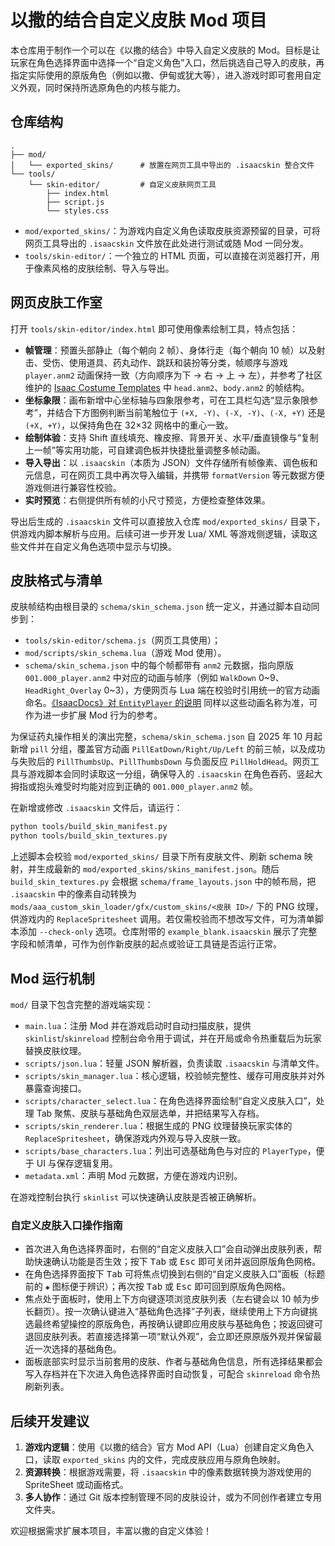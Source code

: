 # 以撒的结合自定义皮肤 Mod 项目

本仓库用于制作一个可以在《以撒的结合》中导入自定义皮肤的 Mod。目标是让玩家在角色选择界面中选择一个“自定义角色”入口，然后挑选自己导入的皮肤，再指定实际使用的原版角色（例如以撒、伊甸或犹大等），进入游戏时即可套用自定义外观，同时保持所选原角色的内核与能力。

## 仓库结构

```
.
├── mod/
│   └── exported_skins/      # 放置在网页工具中导出的 .isaacskin 整合文件
└── tools/
    └── skin-editor/         # 自定义皮肤网页工具
        ├── index.html
        ├── script.js
        └── styles.css
```

- `mod/exported_skins/`：为游戏内自定义角色读取皮肤资源预留的目录，可将网页工具导出的 `.isaacskin` 文件放在此处进行测试或随 Mod 一同分发。
- `tools/skin-editor/`：一个独立的 HTML 页面，可以直接在浏览器打开，用于像素风格的皮肤绘制、导入与导出。

## 网页皮肤工作室

打开 `tools/skin-editor/index.html` 即可使用像素绘制工具，特点包括：

- **帧管理**：预置头部静止（每个朝向 2 帧）、身体行走（每个朝向 10 帧）以及射击、受伤、使用道具、药丸动作、跳跃和装扮等分类，帧顺序与游戏 `player.anm2` 动画保持一致（方向顺序为下 → 右 → 上 → 左），并参考了社区维护的 [Isaac Costume Templates](https://github.com/ddeeddii/isaac-costume-templates) 中 `head.anm2`、`body.anm2` 的帧结构。
- **坐标象限**：画布新增中心坐标轴与四象限参考，可在工具栏勾选“显示象限参考”，并结合下方图例判断当前笔触位于 `(+X, -Y)`、`(-X, -Y)`、`(-X, +Y)` 还是 `(+X, +Y)`，以保持角色在 32×32 网格中的重心一致。
- **绘制体验**：支持 Shift 直线填充、橡皮擦、背景开关、水平/垂直镜像与“复制上一帧”等实用功能，可自建调色板并快捷批量调整多帧动画。
- **导入导出**：以 `.isaacskin`（本质为 JSON）文件存储所有帧像素、调色板和元信息，可在网页工具中再次导入编辑，并携带 `formatVersion` 等元数据方便游戏侧进行兼容性校验。
- **实时预览**：右侧提供所有帧的小尺寸预览，方便检查整体效果。

导出后生成的 `.isaacskin` 文件可以直接放入仓库 `mod/exported_skins/` 目录下，供游戏内脚本解析与应用。后续可进一步开发 Lua/ XML 等游戏侧逻辑，读取这些文件并在自定义角色选项中显示与切换。

## 皮肤格式与清单

皮肤帧结构由根目录的 `schema/skin_schema.json` 统一定义，并通过脚本自动同步到：

- `tools/skin-editor/schema.js`（网页工具使用）；
- `mod/scripts/skin_schema.lua`（游戏 Mod 使用）。
- `schema/skin_schema.json` 中的每个帧都带有 `anm2` 元数据，指向原版 `001.000_player.anm2` 中对应的动画与帧序（例如 `WalkDown` 0~9、`HeadRight_Overlay` 0~3），方便网页与 Lua 端在校验时引用统一的官方动画命名。[《IsaacDocs》对 `EntityPlayer` 的说明](https://github.com/wofsauge/IsaacDocs/blob/main/docs/EntityPlayer.md) 同样以这些动画名称为准，可作为进一步扩展 Mod 行为的参考。

为保证药丸操作相关的演出完整，`schema/skin_schema.json` 自 2025 年 10 月起新增 `pill` 分组，覆盖官方动画 `PillEatDown/Right/Up/Left` 的前三帧，以及成功与失败后的 `PillThumbsUp`、`PillThumbsDown` 与负面反应 `PillHoldHead`。网页工具与游戏脚本会同时读取这一分组，确保导入的 `.isaacskin` 在角色吞药、竖起大拇指或抱头难受时均能对应到正确的 `001.000_player.anm2` 帧。

在新增或修改 `.isaacskin` 文件后，请运行：

```bash
python tools/build_skin_manifest.py
python tools/build_skin_textures.py
```

上述脚本会校验 `mod/exported_skins/` 目录下所有皮肤文件、刷新 schema 映射，并生成最新的 `mod/exported_skins/skins_manifest.json`。随后 `build_skin_textures.py` 会根据 `schema/frame_layouts.json` 中的帧布局，把 `.isaacskin` 中的像素自动转换为 `mods/aaa_custom_skin_loader/gfx/custom_skins/<皮肤 ID>/` 下的 PNG 纹理，供游戏内的 `ReplaceSpritesheet` 调用。若仅需校验而不想改写文件，可为清单脚本添加 `--check-only` 选项。仓库附带的 `example_blank.isaacskin` 展示了完整字段和帧清单，可作为创作新皮肤的起点或验证工具链是否运行正常。

## Mod 运行机制

`mod/` 目录下包含完整的游戏端实现：

- `main.lua`：注册 Mod 并在游戏启动时自动扫描皮肤，提供 `skinlist`/`skinreload` 控制台命令用于调试，并在开局或命令热重载后为玩家替换皮肤纹理。
- `scripts/json.lua`：轻量 JSON 解析器，负责读取 `.isaacskin` 与清单文件。
- `scripts/skin_manager.lua`：核心逻辑，校验帧完整性、缓存可用皮肤并对外暴露查询接口。
- `scripts/character_select.lua`：在角色选择界面绘制“自定义皮肤入口”，处理 Tab 聚焦、皮肤与基础角色双层选单，并把结果写入存档。
- `scripts/skin_renderer.lua`：根据生成的 PNG 纹理替换玩家实体的 `ReplaceSpritesheet`，确保游戏内外观与导入皮肤一致。
- `scripts/base_characters.lua`：列出可选基础角色与对应的 `PlayerType`，便于 UI 与保存逻辑复用。
- `metadata.xml`：声明 Mod 元数据，方便在游戏内识别。

在游戏控制台执行 `skinlist` 可以快速确认皮肤是否被正确解析。

### 自定义皮肤入口操作指南

- 首次进入角色选择界面时，右侧的“自定义皮肤入口”会自动弹出皮肤列表，帮助快速确认功能是否生效；按下 <kbd>Tab</kbd> 或 <kbd>Esc</kbd> 即可关闭并返回原版角色网格。
- 在角色选择界面按下 <kbd>Tab</kbd> 可将焦点切换到右侧的“自定义皮肤入口”面板（标题前的 `◈` 图标便于辨识）；再次按 <kbd>Tab</kbd> 或 <kbd>Esc</kbd> 即可回到原版角色网格。
- 焦点处于面板时，使用上下方向键逐项浏览皮肤列表（左右键会以 10 帧为步长翻页）。按一次确认键进入“基础角色选择”子列表，继续使用上下方向键挑选最终希望操控的原版角色，再按确认键即应用皮肤与基础角色；按返回键可退回皮肤列表。若直接选择第一项“默认外观”，会立即还原原版外观并保留最近一次选择的基础角色。
- 面板底部实时显示当前套用的皮肤、作者与基础角色信息，所有选择结果都会写入存档并在下次进入角色选择界面时自动恢复，可配合 `skinreload` 命令热刷新列表。

## 后续开发建议

1. **游戏内逻辑**：使用《以撒的结合》官方 Mod API（Lua）创建自定义角色入口，读取 `exported_skins` 内的文件，完成皮肤应用与原角色映射。
2. **资源转换**：根据游戏需要，将 `.isaacskin` 中的像素数据转换为游戏使用的 SpriteSheet 或动画格式。
3. **多人协作**：通过 Git 版本控制管理不同的皮肤设计，或为不同创作者建立专用文件夹。

欢迎根据需求扩展本项目，丰富以撒的自定义体验！
